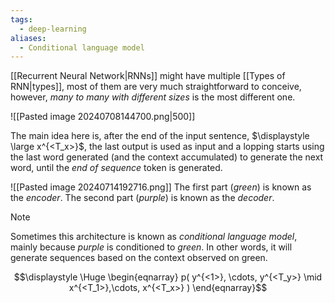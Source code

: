 ```yaml
---
tags:
  - deep-learning
aliases:
  - Conditional language model
---
```

[[Recurrent Neural Network|RNNs]] might have multiple [[Types of RNN|types]], most of them are very much straightforward to conceive, however, *many to many with different sizes* is the most different one.

![[Pasted image 20240708144700.png|500]]

The main idea here is, after the end of the input sentence, $\displaystyle \large x^{<T_x>}$, the last output is used as input and a lopping starts using the last word generated (and the context accumulated) to generate the next word, until the *end of sequence* token is generated.

![[Pasted image 20240714192716.png]]
The first part (*green*) is known as the *encoder*.
The second part (*purple*) is known as the *decoder*.

>[!note]
>Sometimes this architecture is known as *conditional language model*, mainly because *purple* is conditioned to *green*. In other words, it will generate sequences based on the context observed on green.
>

$$\displaystyle \Huge \begin{eqnarray} 
p(
y^{<1>}, \cdots, y^{<T_y>}
\mid
x^{<T_1>},\cdots, x^{<T_x>}
)
\end{eqnarray}$$

